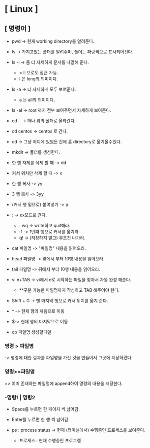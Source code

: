 # [ Linux ]



## [ 명령어 ]

- pwd -> 현재 working directory를 알려준다.
- ls -> 가지고있는 폴더를 알려주며, 폴더는 파랑색으로 표시되어진다.
- ls -l -> 좀 더 자세하게 문서를 나열해 준다.
  -  = ll 으로도 접근 가능.
  - l 은 long의 의미이다.
- ls -a -> 더 자세하게 모두 보여준다.
  - a 는 all의 의미이다.
- ls -al -> root 까지 전부 보여주면서 자세하게 보여준다.
- cd .. -> 하나 위의 폴더로 올라간다.
- cd centos -> centos 로 간다.
- cd -> 그냥 어디에 있었든 간에 홈 directory로 옮겨올수있다.
- mkdir -> 폴더를 생성한다.

- 한 행 자체를 삭제 할 때 -> dd
- 커서 위치만 삭제 할 때 -> x
- 한 행 복사 -> yy
- 3 행 복사 -> 3yy
- (커서 행 밑으로) 붙여넣기 -> p
- : -> ex모드로 간다.
  - : wq -> write하고 quit해라.
  - :1 -> 1번째 행으로 커서를 옮겨라.
  - q! -> (저장하지 말고) 무조건 나가라.
- cat 파일명 -> "파일명" 내용을 읽어오라.
- head 파일명 -> 앞에서 부터 10행 내용을 읽어오라.
- tail 파일명 -> 뒤에서 부터 10행 내용을 읽어오라.
- vi e+TAB -> vi에서 e로 시작하는 파일을 찾아서 자동 완성 해준다.
  - **구분 가능한 파일명까지 작성하고 TAB 해주어야 한다.
- Shift + G -> 맨 마지막 행으로 커서 위치를 옮겨 준다.
- ^ -> 현재 행의 처음으로 이동
- $-> 현재 행의 마지막으로 이동
- cp 파일명 생성할파일



### 명령 > 파일명 

-> 명령에 대한 결과를 파일명을 가진 것을 만들어서 그곳에 저장하겠다.

### 명령>>파일명

=> 이미 존재하는 파일명에 append하여  명령의 내용을 저장한다.

### -명령1 | 명령2

- Space를 누르면 한 페이지 씩 넘어감.
- Enter를 누르면 한  행 씩 넘어감



- ps : process status	-> 현재 (터미널에서) 수행중인 프로세스를 보여준다.
  - 프로세스 : 현재 수행중인 프로그램


